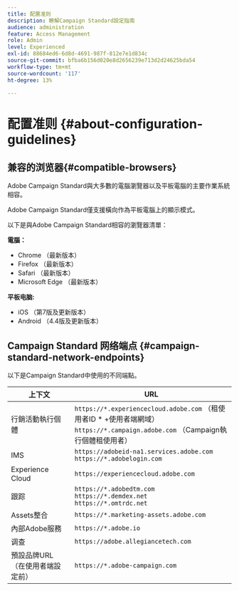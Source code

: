 ```yaml
---
title: 配置准则
description: 瞭解Campaign Standard設定指南
audience: administration
feature: Access Management
role: Admin
level: Experienced
exl-id: 88684ed6-6d8d-4691-987f-812e7e1d834c
source-git-commit: bfba6b156d020e8d2656239e713d2d24625bda54
workflow-type: tm+mt
source-wordcount: '117'
ht-degree: 13%

---
```


# 配置准则 {#about-configuration-guidelines}

## 兼容的浏览器{#compatible-browsers}

Adobe Campaign Standard與大多數的電腦瀏覽器以及平板電腦的主要作業系統相容。

Adobe Campaign Standard僅支援橫向作為平板電腦上的顯示模式。

以下是與Adobe Campaign Standard相容的瀏覽器清單：

**電腦：**

* Chrome （最新版本）
* Firefox （最新版本）
* Safari （最新版本）
* Microsoft Edge （最新版本）

**平板电脑:**

* iOS （第7版及更新版本）
* Android （4.4版及更新版本）

## Campaign Standard 网络端点 {#campaign-standard-network-endpoints}

以下是Campaign Standard中使用的不同端點。

| 上下文 | URL |
|--- |--- |
| 行銷活動執行個體 | `https://*.experiencecloud.adobe.com` （租使用者ID * +使用者端網域）<br>`https://*.campaign.adobe.com` （Campaign執行個體租使用者） |
| IMS | `https://adobeid-na1.services.adobe.com`<br>`https://*.adobelogin.com` |
| Experience Cloud | `https://experiencecloud.adobe.com` |
| 跟踪 | `https://*.adobedtm.com`<br>`https://*.demdex.net`<br>`https://*.omtrdc.net` |
| Assets整合 | `https://*.marketing-assets.adobe.com` |
| 內部Adobe服務 | `https://*.adobe.io` |
| 调查 | `https://adobe.allegiancetech.com` |
| 預設品牌URL （在使用者端設定前） | `https://*.adobe-campaign.com` |
